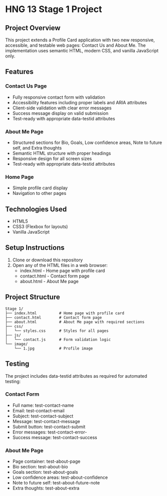 # HNG 13 Stage 1 Project

## Project Overview
This project extends a Profile Card application with two new responsive, accessible, and testable web pages: Contact Us and About Me. The implementation uses semantic HTML, modern CSS, and vanilla JavaScript only.

## Features

### Contact Us Page
- Fully responsive contact form with validation
- Accessibility features including proper labels and ARIA attributes
- Client-side validation with clear error messages
- Success message display on valid submission
- Test-ready with appropriate data-testid attributes

### About Me Page
- Structured sections for Bio, Goals, Low confidence areas, Note to future self, and Extra thoughts
- Semantic HTML structure with proper headings
- Responsive design for all screen sizes
- Test-ready with appropriate data-testid attributes

### Home Page
- Simple profile card display
- Navigation to other pages

## Technologies Used
- HTML5
- CSS3 (Flexbox for layouts)
- Vanilla JavaScript

## Setup Instructions
1. Clone or download this repository
2. Open any of the HTML files in a web browser:
   - index.html - Home page with profile card
   - contact.html - Contact form page
   - about.html - About Me page

## Project Structure
```
Stage 1/
├── index.html          # Home page with profile card
├── contact.html        # Contact form page
├── about.html          # About Me page with required sections
├── css/
│   └── styles.css      # Styles for all pages
├── js/
│   └── contact.js      # Form validation logic
└── image/
    └── 1.jpg           # Profile image
```

## Testing
The project includes data-testid attributes as required for automated testing:

### Contact Form
- Full name: test-contact-name
- Email: test-contact-email
- Subject: test-contact-subject
- Message: test-contact-message
- Submit button: test-contact-submit
- Error messages: test-contact-error-<field>
- Success message: test-contact-success

### About Me Page
- Page container: test-about-page
- Bio section: test-about-bio
- Goals section: test-about-goals
- Low confidence areas: test-about-confidence
- Note to future self: test-about-future-note
- Extra thoughts: test-about-extra